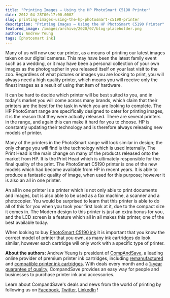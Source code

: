 ```yaml
---
title: "Printing Images – Using the HP PhotoSmart C5190 Printer"
date: 2012-04-28T00:17:00.000Z
slug: printing-images-using-the-hp-photosmart-c5190-printer
description: "Printing Images – Using the HP PhotoSmart C5190 Printer"
featured_image: /images/archive/2020/07/blog-placeholder.png
authors: Andrew Yeung
tags: [photosmart ink]
---
```


Many of us will now use our printer, as a means of printing our latest images taken on our digital cameras. This may have been the latest family event such as a wedding, or it may have been a personal collection of your own images as the photographer in you released itself on your last visit to the zoo. Regardless of what pictures or images you are looking to print, you will always need a high quality printer, which means you will receive only the finest images as a result of using that item of hardware. 

It can be hard to decide which printer will be best suited to you, and in today's market you will come across many brands, which claim that their printers are the best for the task in which you are looking to complete. The HP PhotoSmart range are specifically designed to cater for printing images, it is the reason that they were actually released. There are several printers in the range, and again this can make it hard for you to choose. HP is constantly updating their technology and is therefore always releasing new models of printer. 

Many of the printers in the PhotoSmart range will look similar in design; the only change you will find is the technology which is used internally. The Print Head is the main change on many of the products released onto the market from HP. It is the Print Head which is ultimately responsible for the final quality of the print. The PhotoSmart C5190 printer is one of the new models which had become available from HP in recent years. It is able to produce a fantastic quality of image, when used for this purpose; however it is also an all in one printer. 

An all in one printer is a printer which is not only able to print documents and images, but is also able to be used as a fax machine, a scanner and a photocopier. You would be surprised to learn that this printer is able to do all of this for you when you took your first look at it, due to the compact size it comes in. The Modern design to this printer is just an extra bonus for you, and the LCD screen is a feature which all in all makes this printer, one of the best available today.

When looking to buy [PhotoSmart C5190 ink](https://www.compandsave.com/hp/photosmart/c5190-ink-cartridges) it is important that you know the correct model of printer that you own, as many ink cartridges do look similar, however each cartridge will only work with a specific type of printer.

  
**About the authors:** Andrew Yeung is president of [CompAndSave](https://www.compandsave.com/), a leading online provider of premium printer ink cartridges, including [remanufactured](https://www.compandsave.com/help) and [compatible printer ink cartridges](https://www.compandsave.com/help). With deals every month and a [1-year guarantee of quality](https://www.compandsave.com/help), CompandSave provides an easy way for people and businesses to purchase printer ink and accessories.

Learn about CompandSave's deals and news from the world of printing by following us on [Facebook](https://www.facebook.com/compandsave.ink), [Twitter](https://twitter.com/compandsave), [LinkedIn](https://www.linkedin.com) !